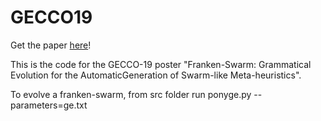 # GECCO19

Get the paper <a href=https://github.com/jair-pereira/GECCO19/blob/GECCO_Poster/19_franken_swarm.pdf>here</a>!

This is the code for the GECCO-19 poster "Franken-Swarm: Grammatical Evolution for the AutomaticGeneration of Swarm-like Meta-heuristics".

To evolve a franken-swarm, from src folder run ponyge.py --parameters=ge.txt
